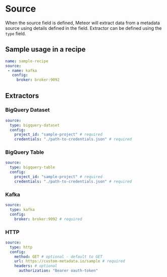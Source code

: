 # Source

When the source field is defined, Meteor will extract data from a metadata source using details defined in the field. Extractor can be defined using the `type` field.

## Sample usage in a recipe
```yaml
name: sample-recipe
source:
 - name: kafka
   config:
     broker: broker:9092
```

## Extractors
### BigQuery Dataset
```yaml
source:
  type: bigquery-dataset
  config:
    project_id: "sample-project" # required
    credentials: "./path-to-credentials.json" # required
```
### BigQuery Table
```yaml
source:
  type: bigquery-table
  config:
    project_id: "sample-project" # required
    credentials: "./path-to-credentials.json" # required
```
### Kafka
```yaml
source:
  type: kafka
  config:
    broker: broker:9092 # required
```
### HTTP
```yaml
source:
  type: http
  config:
    method: GET # optional - default to GET
    url: https://custom-metadata.io/sample # required
    headers: # optional
      authorization: "Bearer oauth-token"
```
